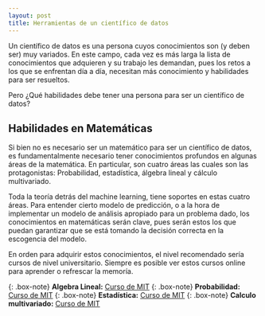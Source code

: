 ```yaml
---
layout: post
title: Herramientas de un científico de datos
---
```

<p style='text-align: justify;'>
  
Un científico de datos es una persona cuyos conocimientos son (y deben ser) muy variados. En este campo, cada vez es más larga la lista de conocimientos que adquieren y su trabajo les demandan, pues los retos a los que se enfrentan día a día, necesitan más conocimiento y habilidades para ser resueltos.

Pero ¿Qué habilidades debe tener una persona para ser un científico de datos?
</p>

## Habilidades en Matemáticas

<p style='text-align: justify;'>

Si bien no es necesario ser un matemático para ser un científico de datos, es fundamentalmente necesario tener conocimientos profundos en algunas áreas de la matemática. En particular, son cuatro áreas las cuales son las protagonistas: Probabilidad, estadística, álgebra lineal y cálculo multivariado.

Toda la teoría detrás del machine learning, tiene soportes en estas cuatro áreas. Para entender cierto modelo de predicción, o a la hora de implementar un modelo de análisis apropiado para un problema dado, los conocimientos en matemáticas serán clave, pues serán estos los que puedan garantizar que se está tomando la decisión correcta en la escogencia del modelo.

En orden para adquirir estos conocimientos, el nivel recomendado sería cursos de nivel universitario. Siempre es posible ver estos cursos online para aprender o refrescar la memoría.
</p>

{: .box-note}
**Algebra Lineal:** [Curso de MIT](https://www.youtube.com/watch?v=ZK3O402wf1c&list=PL49CF3715CB9EF31D&index=1)
{: .box-note}
**Probabilidad:** [Curso de MIT](https://www.youtube.com/watch?v=KbB0FjPg0mw&list=PL2SOU6wwxB0uwwH80KTQ6ht66KWxbzTIo)
{: .box-note}
**Estadística:** [Curso de MIT](https://www.youtube.com/watch?v=VPZD_aij8H0&list=PLUl4u3cNGP60uVBMaoNERc6knT_MgPKS0)
{: .box-note}
**Calculo multivariado:** [Curso de MIT](https://www.youtube.com/watch?v=PxCxlsl_YwY&list=PL4C4C8A7D06566F38)

